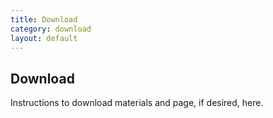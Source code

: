 ```yaml
---
title: Download
category: download
layout: default
---
```


## Download

Instructions to download materials and page, if desired, here.


